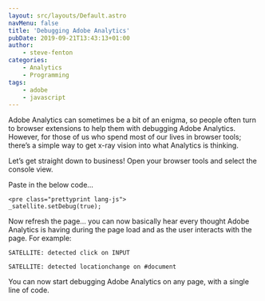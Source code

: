 ```yaml
---
layout: src/layouts/Default.astro
navMenu: false
title: 'Debugging Adobe Analytics'
pubDate: 2019-09-21T13:43:13+01:00
author:
    - steve-fenton
categories:
    - Analytics
    - Programming
tags:
    - adobe
    - javascript
---
```


Adobe Analytics can sometimes be a bit of an enigma, so people often turn to browser extensions to help them with debugging Adobe Analytics. However, for those of us who spend most of our lives in browser tools; there’s a simple way to get x-ray vision into what Analytics is thinking.

Let’s get straight down to business! Open your browser tools and select the console view.

Paste in the below code…

```
<pre class="prettyprint lang-js">
_satellite.setDebug(true);
```

Now refresh the page… you can now basically hear every thought Adobe Analytics is having during the page load and as the user interacts with the page. For example:

`SATELLITE: detected click on INPUT`

`SATELLITE: detected locationchange on #document`

You can now start debugging Adobe Analytics on any page, with a single line of code.